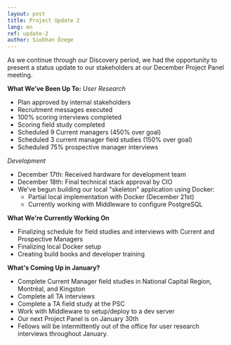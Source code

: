 ```yaml
---
layout: post
title: Project Update 2
lang: en
ref: update-2
author: Siobhan Özege
---
```


As we continue through our Discovery period, we had the opportunity to present a status update to our stakeholders at our December Project Panel meeting.

**What We've Been Up To:**
*User Research* 
 - Plan approved by internal stakeholders
 - Recruitment messages executed
 - 100% scoring interviews completed
 - Scoring field study completed
 - Scheduled 9 Current managers (450% over goal)
 - Scheduled 3 current manager field studies (150% over goal)
 - Scheduled 75% prospective manager interviews 

*Development*
 - December 17th: Received hardware for development team 
 - December 18th: Final technical stack approval by CIO 
 - We've begun building our local "skeleton" application using Docker:
	- Partial local implementation with Docker (December 21st)
	- Currently working with Middleware to configure PostgreSQL

**What We're Currently Working On**
 - Finalizing schedule for field studies and interviews with Current and Prospective Managers
 - Finalizing local Docker setup
 - Creating build books and developer training

**What's Coming Up in January?**
 - Complete Current Manager field studies in National Capital Region, Montréal, and Kingston
 - Complete all TA interviews
 - Complete a TA field study at the PSC
 - Work with Middleware to setup/deploy to a dev server
 - Our next Project Panel is on January 30th
 - Fellows will be intermittently out of the office for user research interviews throughout January.
